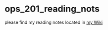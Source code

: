 # ops_201_reading_nots
please find my reading notes located in [my Wiki](https://github.com/zeroknightdx/ops_201_reading_notes/wiki)


